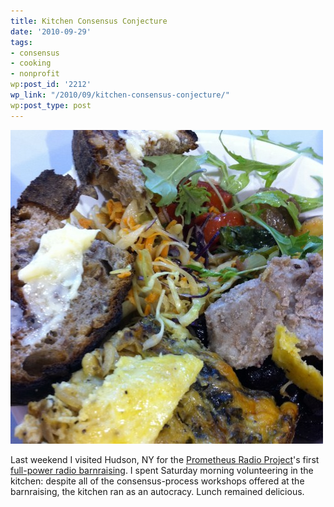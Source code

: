 ```yaml
---
title: Kitchen Consensus Conjecture
date: '2010-09-29'
tags:
- consensus
- cooking
- nonprofit
wp:post_id: '2212'
wp_link: "/2010/09/kitchen-consensus-conjecture/"
wp:post_type: post
---
```


[ ![](2010-09-29-Kitchen-Consensus-Conjecture/lunch-500x502.jpg "lunch") ](2010-09-29-Kitchen-Consensus-Conjecture/lunch.jpg)

Last weekend I visited Hudson, NY for the [Prometheus Radio Project](http://www.prometheusradio.org/)'s first [full-power radio barnraising](http://www.wgxc.org/). I spent Saturday morning volunteering in the kitchen: despite all of the consensus-process workshops offered at the barnraising, the kitchen ran as an autocracy. Lunch remained delicious.
